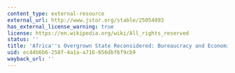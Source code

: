 ```yaml
---
content_type: external-resource
external_url: http://www.jstor.org/stable/25054093
has_external_license_warning: true
license: https://en.wikipedia.org/wiki/All_rights_reserved
status: ''
title: 'Africa''s Overgrown State Reconsidered: Bureaucracy and Economic Growth'
uid: ec44b6b6-258f-4a1a-a716-656dbf6f9cb9
wayback_url: ''
---
```

